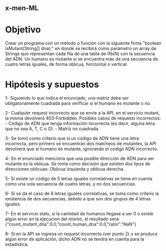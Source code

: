 ## x-men-ML

# Objetivo

Crear un programa con un método o función con la siguiente firma "boolean isMutant(String[] dna);" en donde se recibirá como parámetro un array de Strings que representan cada fila de una tabla de (NxN) con la secuencia del ADN.
Un humano es mutante si se encuentra más de una secuencia de cuatro letras iguales, de forma oblicua, horizontal o vertical.


# Hipótesis y supuestos

1- Siguiendo lo que indica el enunciado, una matriz debe ser obligatoriamente cuadrada para verificar si el humano es mutante o no.

2- Cualquier request incorrecto que se envíe a la API, en el servicio mutant, la misma devolverá 403-Forbidden.
	Posibles casos de requests incorrectos:
		- Código de ADN que tenga información incorrecta (es decir, alguna letra que no sea A, T, C o G).
		- Matriz no cuadrada.
	
3- Se tomó como criterio que si un código de ADN tiene una letra incorrecta, pero primero se encuentran dos matcheos de mutantes,
la API devolverá que el humano es mutante, ignorando el codigo ADN incorrecto.

4- En el enunciado menciona que una posible dirección de ADN para ser mutante es la oblicua. Se toma como decisión que existen dos tipos de direcciones oblicuas: Oblicua Izquierda y oblicua derecha.


5- Si existe un código de 5 letras iguales correlativas se tiene en cuenta como una sola secuencia de cuatro letras, y no dos secuencias.

6- Si se da el caso de 8 letras iguales correlativas, se toma como criterio la existencia de dos secuencias, debido a que son dos grupos de 4 letras iguales.

7- En el servicio stats, si la cantidad de humanos llegase a ser 0 o existe algún error en la ejecucion del mismo, el resultado  será: {"count_mutant_dna":0.0,"count_human_dna":0.0,"ratio":"NaN"}

8- Si en la API se ingresa un request incorrecto (ver punto 2) o se produce algún error de aplicación, dicho ADN no se tendrá en cuenta para la estadística.

